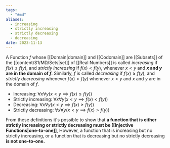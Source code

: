 ```yaml
---
tags:
  - "#md"
aliases:
  - increasing
  - strictly increasing
  - strictly decreasing
  - decreasing
date: 2023-11-13
---
```

A Function $f$ whose [[Domain|domain]] and [[Codomain]] are [[Subsets]] of the [[content/S1/MD/Sets|set]] of [[Real Numbers]] is called *increasing* if $f(x) \le f(y)$, and *strictly increasing* if $f(x) \lt f(y)$, whenever $x \lt y$ and **$x$ and $y$ are in the domain of $f$**.
Similarly, $f$ is called *decreasing* if $f(x) \ge f(y)$, and *strictly decreasing* whenever $f(x) \gt f(y)$ whenever $x\lt y$ and $x$ and $y$ are in the domain of $f$.
- Increasing: $\forall x \forall y(x \lt y \implies f(x) \le f(y))$
- Strictly increasing: $\forall x \forall y(x \lt y \implies f(x) \lt f(y))$
- Decreasing: $\forall x \forall y(x \lt y \implies f(x) \ge f(y))$
- Strictly decreasing: $\forall x \forall y(x \lt y \implies f(x) \gt f(y))$

From these definitions it's possible to show that **a function that is either strictly increasing or strictly decreasing must be [[Injective Functions|one-to-one]]**, However, a function that is increasing but no strictly increasing, or a function that is decreasing but no strictly decreasing **is not one-to-one.**



